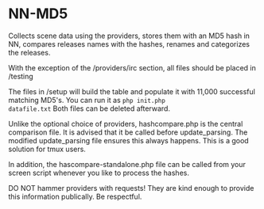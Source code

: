 NN-MD5
======

Collects scene data using the providers, stores them with an MD5 hash in NN, compares releases names with the hashes, renames and categorizes the releases.

With the exception of the /providers/irc section, all files should be placed in /testing 

The files in /setup will build the table and populate it with 11,000 successful matching MD5's. You can run it as <code>php init.php datafile.txt</code> Both files can be deleted afterward.


Unlike the optional choice of providers, hashcompare.php is the central comparison file. It is advised that it be called before update_parsing. The modified update_parsing file ensures this always happens. This is a good solution for tmux users.

In addition, the hascompare-standalone.php file can be called from your screen script whenever you like to process the hashes.

DO NOT hammer providers with requests! They are kind enough to provide this information publically. Be respectful.


